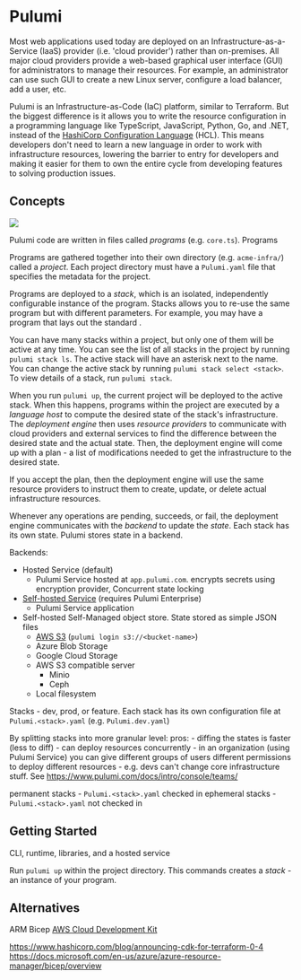 # Pulumi

Most web applications used today are deployed on an Infrastructure-as-a-Service (IaaS) provider (i.e. 'cloud provider') rather than on-premises. All major cloud providers provide a web-based graphical user interface (GUI) for administrators to manage their resources. For example, an administrator can use such GUI to create a new Linux server, configure a load balancer, add a user, etc.

Pulumi is an Infrastructure-as-Code (IaC) platform, similar to Terraform. But the biggest difference is it allows you to write the resource configuration in a programming language like TypeScript, JavaScript, Python, Go, and .NET, instead of the [HashiCorp Configuration Language](https://github.com/hashicorp/hcl) (HCL). This means developers don't need to learn a new language in order to work with infrastructure resources, lowering the barrier to entry for developers and making it easier for them to own the entire cycle from developing features to solving production issues.

## Concepts

![](https://www.pulumi.com/images/docs/pulumi-programming-model-diagram.svg)

Pulumi code are written in files called _programs_ (e.g. `core.ts`). Programs 

Programs are gathered together into their own directory (e.g. `acme-infra/`) called a _project_. Each project directory must have a `Pulumi.yaml` file that specifies the metadata for the project.

Programs are deployed to a _stack_, which is an isolated, independently configurable instance of the program. Stacks allows you to re-use the same program but with different parameters. For example, you may have a program that lays out the standard .

You can have many stacks within a project, but only one of them will be active at any time. You can see the list of all stacks in the project by running `pulumi stack ls`. The active stack will have an asterisk next to the name. You can change the active stack by running `pulumi stack select <stack>`. To view details of a stack, run `pulumi stack`.

When you run `pulumi up`, the current project will be deployed to the active stack. When this happens, programs within the project are executed by a _language host_ to compute the desired state of the stack's infrastructure. The _deployment engine_ then uses _resource providers_ to communicate with cloud providers and external services to find the difference between the desired state and the actual state. Then, the deployment engine will come up with a plan - a list of modifications needed to get the infrastructure to the desired state.

If you accept the plan, then the deployment engine will use the same resource providers to instruct them to create, update, or delete actual infrastructure resources.

Whenever any operations are pending, succeeds, or fail, the deployment engine communicates with the _backend_ to update the _state_. Each stack has its own state. Pulumi stores state in a backend.

Backends:

- Hosted Service (default)
  - Pulumi Service hosted at `app.pulumi.com`. encrypts secrets using encryption provider, Concurrent state locking
- [Self-hosted Service](https://www.pulumi.com/docs/guides/self-hosted/) (requires Pulumi Enterprise)
  - Pulumi Service application
- Self-hosted Self-Managed object store. State stored as simple JSON files
  - [AWS S3](https://www.pulumi.com/docs/intro/concepts/state/#logging-into-the-aws-s3-backend) (`pulumi login s3://<bucket-name>`)
  - Azure Blob Storage
  - Google Cloud Storage
  - AWS S3 compatible server
    - Minio
    - Ceph
  - Local filesystem

Stacks - dev, prod, or feature. Each stack has its own configuration file at `Pulumi.<stack>.yaml` (e.g. `Pulumi.dev.yaml`)

By splitting stacks into more granular level:
  pros:
    - diffing the states is faster (less to diff)
    - can deploy resources concurrently
    - in an organization (using Pulumi Service) you can give different groups of users different permissions to deploy different resources - e.g. devs can't change core infrastructure stuff. See https://www.pulumi.com/docs/intro/console/teams/

permanent stacks - `Pulumi.<stack>.yaml` checked in
ephemeral stacks - `Pulumi.<stack>.yaml` not checked in

## Getting Started

CLI, runtime, libraries, and a hosted service

Run `pulumi up` within the project directory. This commands creates a _stack_ - an instance of your program.

## Alternatives

ARM Bicep
[AWS Cloud Development Kit](https://aws.amazon.com/cdk/)

https://www.hashicorp.com/blog/announcing-cdk-for-terraform-0-4
https://docs.microsoft.com/en-us/azure/azure-resource-manager/bicep/overview
